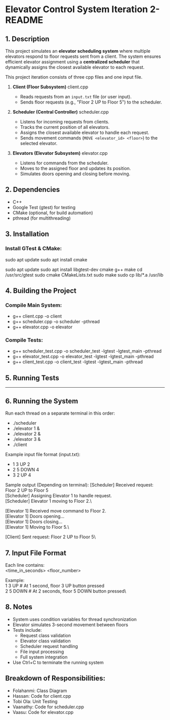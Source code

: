 
# Elevator Control System  Iteration 2- README


## 1. Description

This project simulates an **elevator scheduling system** where multiple elevators respond to floor requests sent from a client. The system ensures efficient elevator assignment using a **centralized scheduler** that dynamically assigns the closest available elevator to each request.

This project iteration consists of three cpp files and one input file. 

1. **Client (Floor Subsystem)** client.cpp
   - Reads requests from an `input.txt` file (or user input).
   - Sends floor requests (e.g., "Floor 2 UP to Floor 5") to the scheduler.

2. **Scheduler (Central Controller)** scheduler.cpp
   - Listens for incoming requests from clients.
   - Tracks the current position of all elevators.
   - Assigns the closest available elevator to handle each request.
   - Sends movement commands (`MOVE <elevator_id> <floor>`) to the selected elevator.

3. **Elevators (Elevator Subsystem)** elevator.cpp
   - Listens for commands from the scheduler.
   - Moves to the assigned floor and updates its position.
   - Simulates doors opening and closing before moving.


## 2. Dependencies

- C++ 
- Google Test (gtest) for testing
- CMake (optional, for build automation)
- pthread (for multithreading)


## 3. Installation

### Install GTest & CMake:
sudo apt update
sudo apt install cmake

sudo apt update
sudo apt install libgtest-dev cmake g++ make
cd /usr/src/gtest
sudo cmake CMakeLists.txt
sudo make
sudo cp lib/*.a /usr/lib


## 4. Building the Project

### Compile Main System:
- g++ client.cpp -o client
- g++ scheduler.cpp -o scheduler -pthread
- g++ elevator.cpp -o elevator

### Compile Tests:
- g++ scheduler_test.cpp -o scheduler_test -lgtest -lgtest_main -pthread
- g++ elevator_test.cpp -o elevator_test -lgtest -lgtest_main -pthread
- g++ client_test.cpp -o client_test -lgtest -lgtest_main -pthread


## 5. Running Tests

-- -- 


## 6. Running the System

Run each thread on a separate terminal in this order:
- ./scheduler
- ./elevator 1 &
- ./elevator 2 &
- ./elevator 3 &
- ./client

Example input file format (input.txt):
- 1 3 UP 2
- 2 5 DOWN 4
- 3 2 UP 4

Sample output (Depending on terminal):
[Scheduler] Received request: Floor 2 UP to Floor 5\
[Scheduler] Assigning Elevator 1 to handle request.\
[Scheduler] Elevator 1 moving to Floor 2.\

[Elevator 1] Received move command to Floor 2.\
[Elevator 1] Doors opening...\
[Elevator 1] Doors closing...\
[Elevator 1] Moving to Floor 5.\

[Client] Sent request: Floor 2 UP to Floor 5\


## 7. Input File Format

Each line contains:\
<time_in_seconds> <floor_number> <direction>

Example:\
1 3 UP    # At 1 second, floor 3 UP button pressed\
2 5 DOWN  # At 2 seconds, floor 5 DOWN button pressed\


## 8. Notes

- System uses condition variables for thread synchronization
- Elevator simulates 3-second movement between floors
- Tests include:
  * Request class validation
  * Elevator class validation
  * Scheduler request handling
  * File input processing
  * Full system integration
- Use Ctrl+C to terminate the running system

## Breakdown of Responsibilities:

- Folahanmi: Class Diagram
- Hassan: Code for client.cpp
- Tobi Ola: Unit Testing
- Vaanathy: Code for scheduler.cpp
- Vaasu: Code for elevator.cpp

